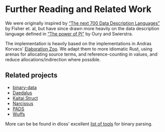 # Further Reading and Related Work

We were originally inspired by [“The next 700 Data Description Languages”](https://doi.org/10.1145/1111037.1111039)
by Fisher et. al, but have since drawn more heavily on the data description
language defined in [“The power of Pi”](https://doi.org/10.1145/1411204.1411213)
by Oury and Swierstra.

The implementation is heavily based on the implementations in Andras Korvacs'
[Elaboration Zoo][elaboration-zoo]. We adapt them to more idiomatic Rust, using
arenas for allocating source terms, and reference-counting in values, and
reduce allocations/indirection where possible.

[elaboration-zoo]: https://github.com/AndrasKovacs/elaboration-zoo/

## Related projects

- [binary-data](https://github.com/dylan-lang/binary-data)
- [Daedalus](https://github.com/GaloisInc/daedalus)
- [Kaitai Struct](https://kaitai.io/)
- [Narcissus](https://github.com/mit-plv/fiat/tree/master/src/Narcissus)
- [PADS](http://www.padsproj.org/)
- [Wuffs](https://github.com/google/wuffs)

More can be be found in dloss' excellent [list of tools](https://github.com/dloss/binary-parsing)
for binary parsing.
